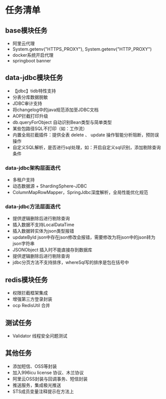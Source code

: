 # 任务清单
## base模块任务
- 阿里云代理
- System.getenv("HTTPS_PROXY"), System.getenv("HTTP_PROXY")
- docker系统开启代理
- springboot banner

## data-jdbc模块任务
- 【jdbc】tidb特性支持
- 分表分库数据脱敏
- JDBC审计支持
- 将changelog中的java规范添加至JDBC文档
- AOP拦截打印升级
- db.queryForObject 自动识别Bean类型与简单类型
- 某些包路径SQL不打印（如：工作流）
- 内置全局拦截插件：提供全表 delete 、 update 操作智能分析阻断，预防误操作
- 自定义SQL解析，是否进行sql处理，如：开启自定义sql识别，添加剔除查询条件

### data-jdbc架构层面迭代
- 多租户支持
- 动态数据源 + ShardingSphere-JDBC
- ColumnMapRowMapper，SpringJdbc深度解析，全局性能优化规范

### data-jdbc方法层面迭代
- 提供逻辑删除后进行剔除查询
- 插入数据不支持LocalDataTime
- 插入数据转实体为json类型报错
- updateById json中存在json修改会报错，需要修改为将json中的json转为json字符串
- JSONObject 插入时不能直接存到数据库
- 提供逻辑删除后进行剔除查询
- jdbc分页方法不支持排序，whereSql写的排序是包在括号中

## redis模块任务
- 权限拦截框架集成
- 增强第三方登录封装
- ocp RedisUtil 合并

## 测试任务
- Validator 线程安全问题测试

## 其他任务
- 添加短信、OSS等封装
- 加入996icu license 协议、木兰协议
- 阿里云OSS封装与回调事务、短信封装
- 推送服务，集成极光推送
- STS成员变量注释提示在方法上
